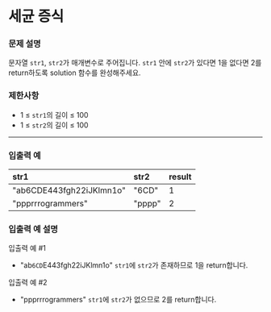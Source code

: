 # 세균 증식

### 문제 설명

문자열 `str1`, `str2`가 매개변수로 주어집니다. `str1` 안에 `str2`가 있다면 1을 없다면 2를 return하도록 solution 함수를 완성해주세요.

### 제한사항
- 1 ≤ `str1`의 길이 ≤ 100
- 1 ≤ `str2`의 길이 ≤ 100

---

### 입출력 예
|str1|str2|result|
|:---|:---|:---|
|"ab6CDE443fgh22iJKlmn1o"|"6CD"|1|
|"ppprrrogrammers"|"pppp"|2|

### 입출력 예 설명
입출력 예 #1
- "ab`6CD`E443fgh22iJKlmn1o" `str1`에 `str2`가 존재하므로 1을 return합니다.

입출력 예 #2
- "ppprrrogrammers" `str1`에 `str2`가 없으므로 2를 return합니다.
